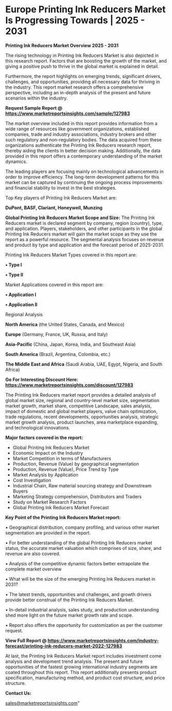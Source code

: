   # Europe Printing Ink Reducers Market Is Progressing Towards | 2025 - 2031

<Strong> Printing Ink Reducers Market Overview 2025 - 2031</strong>

The rising technology in Printing Ink Reducers Market is also depicted in this research report. Factors that are boosting the growth of the market, and giving a positive push to thrive in the global market is explained in detail.

Furthermore, the report highlights on emerging trends, significant drivers, challenges, and opportunities, providing all necessary data for thriving in the industry. This report market research offers a comprehensive perspective, including an in-depth analysis of the present and future scenarios within the industry.

<strong>Request Sample Report @ <a href=https://www.marketreportsinsights.com/sample/127983>https://www.marketreportsinsights.com/sample/127983</a></strong>

The market overview included in this report provides information from a wide range of resources like government organizations, established companies, trade and industry associations, industry brokers and other such regulatory and non-regulatory bodies. The data acquired from these organizations authenticate the Printing Ink Reducers research report, thereby aiding the clients in better decision making. Additionally, the data provided in this report offers a contemporary understanding of the market dynamics.

The leading players are focusing mainly on technological advancements in order to improve efficiency. The long-term development patterns for this market can be captured by continuing the ongoing process improvements and financial stability to invest in the best strategies.

Top Key players of Printing Ink Reducers Market are:

<strong>DuPont, BASF, Clariant, Honeywell, Munzing</strong>

<strong><b>Global Printing Ink Reducers Market Scope and Size:</b></strong>
The Printing Ink Reducers market is declared segment by company, region (country), type, and application. Players, stakeholders, and other participants in the global Printing Ink Reducers market will gain the market scope as they use the report as a powerful resource. The segmental analysis focuses on revenue and product by type and application and the forecast period of 2025-2031.

Printing Ink Reducers Market Types covered in this report are:

<strong>• Type I

• Type II</strong>

Market Applications covered in this report are:

<strong>• Application I

• Application II</strong> 

Regional Analysis

<strong>North America</strong> (the United States, Canada, and Mexico)

<strong>Europe</strong> (Germany, France, UK, Russia, and Italy)

<strong>Asia-Pacific</strong> (China, Japan, Korea, India, and Southeast Asia)

<strong>South America</strong> (Brazil, Argentina, Colombia, etc.)

<strong>The Middle East and Africa</strong> (Saudi Arabia, UAE, Egypt, Nigeria, and South Africa)

<strong>Go For Interesting Discount Here: <a href=https://www.marketreportsinsights.com/discount/127983>https://www.marketreportsinsights.com/discount/127983</a></strong>

The Printing Ink Reducers market report provides a detailed analysis of global market size, regional and country-level market size, segmentation market growth, market share, competitive Landscape, sales analysis, impact of domestic and global market players, value chain optimization, trade regulations, recent developments, opportunities analysis, strategic market growth analysis, product launches, area marketplace expanding, and technological innovations.

<strong><b>Major factors covered in the report:</b></strong>
<ul>
  <li>Global Printing Ink Reducers Market </li>
  <li>Economic Impact on the Industry</li>
  <li>Market Competition in terms of Manufacturers</li>
  <li>Production, Revenue (Value) by geographical segmentation</li>
  <li>Production, Revenue (Value), Price Trend by Type</li>
  <li>Market Analysis by Application</li>
  <li>Cost Investigation</li>
  <li>Industrial Chain, Raw material sourcing strategy and Downstream Buyers</li>
  <li>Marketing Strategy comprehension, Distributors and Traders</li>
  <li>Study on Market Research Factors</li>
  <li>Global Printing Ink Reducers Market Forecast</li>
</ul>

<strong><b>Key Point of the Printing Ink Reducers Market report:</b></strong>

• Geographical distribution, company profiling, and various other market segmentation are provided in the report.

• For better understanding of the global Printing Ink Reducers market status, the accurate market valuation which comprises of size, share, and revenue are also covered.

• Analysis of the competitive dynamic factors better extrapolate the complete market overview

• What will be the size of the emerging Printing Ink Reducers market in 2031?

• The latest trends, opportunities and challenges, and growth drivers provide better construal of the Printing Ink Reducers Market.

• In-detail industrial analysis, sales study, and production understanding shed more light on the future market growth rate and scope.

• Report also offers the opportunity for customization as per the customer request.

<strong><b>View Full Report @ <a href=https://www.marketreportsinsights.com/industry-forecast/printing-ink-reducers-market-2022-127983>https://www.marketreportsinsights.com/industry-forecast/printing-ink-reducers-market-2022-127983</a></b></strong>


At last, the Printing Ink Reducers Market report includes investment come analysis and development trend analysis. The present and future opportunities of the fastest growing international industry segments are coated throughout this report. This report additionally presents product specification, manufacturing method, and product cost structure, and price structure.

<strong>Contact Us:</strong>

sales@marketreportsinsights.com"
